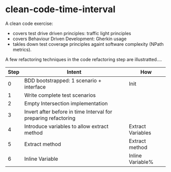 # clean-code-time-interval
A clean code exercise:
- covers test drive driven principles: traffic light principles
- covers Behaviour Driven Development: Gherkin usage
- takles down test coverage principles againt software complexity (NPath metrics).

A few refactoring techniques in the code refactoring  step are illustratted....


Step|Intent|How
---|---|---
0|BDD bootstrapped: 1 scenario + interface|Init
1|Write complete test scenarios|
2|Empty Intersection implementation|
3|Invert after before in time Interval for preparing refactoring|
4|Introduce variables to allow extract method|Extract Variables
5|Extract method|Extract method
6|Inline Variable|Inline Variable%                                                                                                                                                                          
